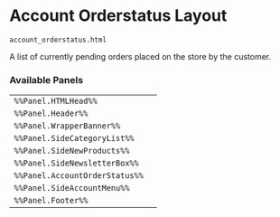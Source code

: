 # Account Orderstatus Layout

`account_orderstatus.html`

A list of currently pending orders placed on the store by the customer.

### Available Panels
|||
|---|---|
| `%%Panel.HTMLHead%%` |
| `%%Panel.Header%%` |
| `%%Panel.WrapperBanner%%` |
| `%%Panel.SideCategoryList%%` |
| `%%Panel.SideNewProducts%%` |
| `%%Panel.SideNewsletterBox%%` |
| `%%Panel.AccountOrderStatus%%` |
| `%%Panel.SideAccountMenu%%` |
| `%%Panel.Footer%%` |
